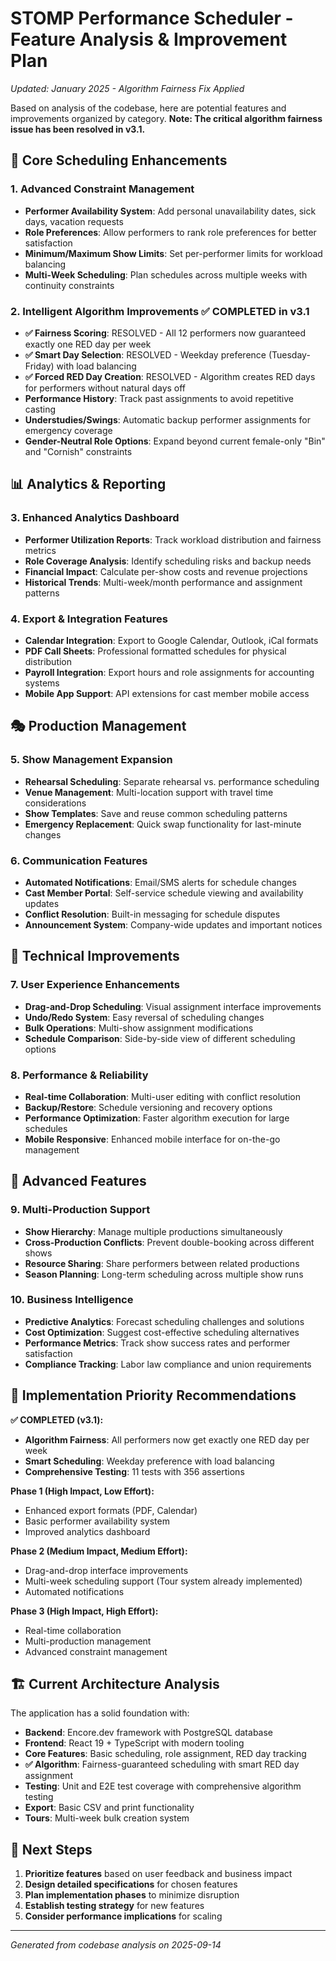# STOMP Performance Scheduler - Feature Analysis & Improvement Plan

*Updated: January 2025 - Algorithm Fairness Fix Applied*

Based on analysis of the codebase, here are potential features and improvements organized by category. **Note: The critical algorithm fairness issue has been resolved in v3.1.**

## 🎯 **Core Scheduling Enhancements**

### 1. **Advanced Constraint Management**
- **Performer Availability System**: Add personal unavailability dates, sick days, vacation requests
- **Role Preferences**: Allow performers to rank role preferences for better satisfaction
- **Minimum/Maximum Show Limits**: Set per-performer limits for workload balancing
- **Multi-Week Scheduling**: Plan schedules across multiple weeks with continuity constraints

### 2. **Intelligent Algorithm Improvements** ✅ **COMPLETED in v3.1**
- **✅ Fairness Scoring**: RESOLVED - All 12 performers now guaranteed exactly one RED day per week
- **✅ Smart Day Selection**: RESOLVED - Weekday preference (Tuesday-Friday) with load balancing
- **✅ Forced RED Day Creation**: RESOLVED - Algorithm creates RED days for performers without natural days off
- **Performance History**: Track past assignments to avoid repetitive casting
- **Understudies/Swings**: Automatic backup performer assignments for emergency coverage
- **Gender-Neutral Role Options**: Expand beyond current female-only "Bin" and "Cornish" constraints

## 📊 **Analytics & Reporting**

### 3. **Enhanced Analytics Dashboard**
- **Performer Utilization Reports**: Track workload distribution and fairness metrics
- **Role Coverage Analysis**: Identify scheduling risks and backup needs
- **Financial Impact**: Calculate per-show costs and revenue projections
- **Historical Trends**: Multi-week/month performance and assignment patterns

### 4. **Export & Integration Features**
- **Calendar Integration**: Export to Google Calendar, Outlook, iCal formats
- **PDF Call Sheets**: Professional formatted schedules for physical distribution
- **Payroll Integration**: Export hours and role assignments for accounting systems
- **Mobile App Support**: API extensions for cast member mobile access

## 🎭 **Production Management**

### 5. **Show Management Expansion**
- **Rehearsal Scheduling**: Separate rehearsal vs. performance scheduling
- **Venue Management**: Multi-location support with travel time considerations
- **Show Templates**: Save and reuse common scheduling patterns
- **Emergency Replacement**: Quick swap functionality for last-minute changes

### 6. **Communication Features**
- **Automated Notifications**: Email/SMS alerts for schedule changes
- **Cast Member Portal**: Self-service schedule viewing and availability updates
- **Conflict Resolution**: Built-in messaging for schedule disputes
- **Announcement System**: Company-wide updates and important notices

## 🔧 **Technical Improvements**

### 7. **User Experience Enhancements**
- **Drag-and-Drop Scheduling**: Visual assignment interface improvements
- **Undo/Redo System**: Easy reversal of scheduling changes
- **Bulk Operations**: Multi-show assignment modifications
- **Schedule Comparison**: Side-by-side view of different scheduling options

### 8. **Performance & Reliability**
- **Real-time Collaboration**: Multi-user editing with conflict resolution
- **Backup/Restore**: Schedule versioning and recovery options
- **Performance Optimization**: Faster algorithm execution for large schedules
- **Mobile Responsive**: Enhanced mobile interface for on-the-go management

## 🎪 **Advanced Features**

### 9. **Multi-Production Support**
- **Show Hierarchy**: Manage multiple productions simultaneously
- **Cross-Production Conflicts**: Prevent double-booking across different shows
- **Resource Sharing**: Share performers between related productions
- **Season Planning**: Long-term scheduling across multiple show runs

### 10. **Business Intelligence**
- **Predictive Analytics**: Forecast scheduling challenges and solutions
- **Cost Optimization**: Suggest cost-effective scheduling alternatives
- **Performance Metrics**: Track show success rates and performer satisfaction
- **Compliance Tracking**: Labor law compliance and union requirements

## 🚀 **Implementation Priority Recommendations**

**✅ COMPLETED (v3.1):**
- **Algorithm Fairness**: All performers now get exactly one RED day per week
- **Smart Scheduling**: Weekday preference with load balancing
- **Comprehensive Testing**: 11 tests with 356 assertions

**Phase 1 (High Impact, Low Effort):**
- Enhanced export formats (PDF, Calendar)
- Basic performer availability system
- Improved analytics dashboard

**Phase 2 (Medium Impact, Medium Effort):**
- Drag-and-drop interface improvements
- Multi-week scheduling support (Tour system already implemented)
- Automated notifications

**Phase 3 (High Impact, High Effort):**
- Real-time collaboration
- Multi-production management
- Advanced constraint management

## 🏗️ **Current Architecture Analysis**

The application has a solid foundation with:
- **Backend**: Encore.dev framework with PostgreSQL database
- **Frontend**: React 19 + TypeScript with modern tooling
- **Core Features**: Basic scheduling, role assignment, RED day tracking
- **✅ Algorithm**: Fairness-guaranteed scheduling with smart RED day assignment
- **Testing**: Unit and E2E test coverage with comprehensive algorithm testing
- **Export**: Basic CSV and print functionality
- **Tours**: Multi-week bulk creation system

## 📝 **Next Steps**

1. **Prioritize features** based on user feedback and business impact
2. **Design detailed specifications** for chosen features
3. **Plan implementation phases** to minimize disruption
4. **Establish testing strategy** for new features
5. **Consider performance implications** for scaling

---

*Generated from codebase analysis on 2025-09-14*